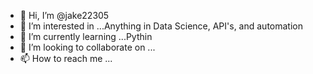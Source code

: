 - 👋 Hi, I’m @jake22305
- 👀 I’m interested in ...Anything in Data Science, API's, and automation
- 🌱 I’m currently learning ...Pythin
- 💞️ I’m looking to collaborate on ...
- 📫 How to reach me ...

<!---
jake22305/jake22305 is a ✨ special ✨ repository because its `README.md` (this file) appears on your GitHub profile.
You can click the Preview link to take a look at your changes.
--->
